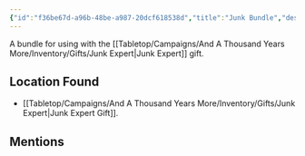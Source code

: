 ```yaml
---
{"id":"f36be67d-a96b-48be-a987-20dcf618538d","title":"Junk Bundle","description":"A bundle for using with the Junk Expert gift.","isInCurrentInventory":true,"isProscribed":false,"amountHeld":1,"causeOfConsumption":"null","publish":true,"date_created":"Wednesday, April 17th 2024, 4:35:26 pm","date_modified":"Friday, April 26th 2024, 11:23:03 pm","editing_lock":false,"live_preview":true,"cssclasses":["mado-heading"],"path":"Tabletop/Campaigns/And A Thousand Years More/Inventory/Special/Junk Bundle.md","permalink":"/tabletop/campaigns/and-a-thousand-years-more/inventory/special/junk-bundle/","PassFrontmatter":true}
---
```



A bundle for using with the [[Tabletop/Campaigns/And A Thousand Years More/Inventory/Gifts/Junk Expert\|Junk Expert]] gift.

## Location Found

- [[Tabletop/Campaigns/And A Thousand Years More/Inventory/Gifts/Junk Expert\|Junk Expert Gift]].

## Mentions


